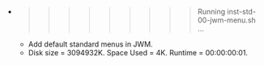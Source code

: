 * >>>>>>>>> Running inst-std-00-jwm-menu.sh ...
  * Add default standard menus in JWM.
  * Disk size = 3094932K. Space Used = 4K. Runtime = 00:00:00:01.
